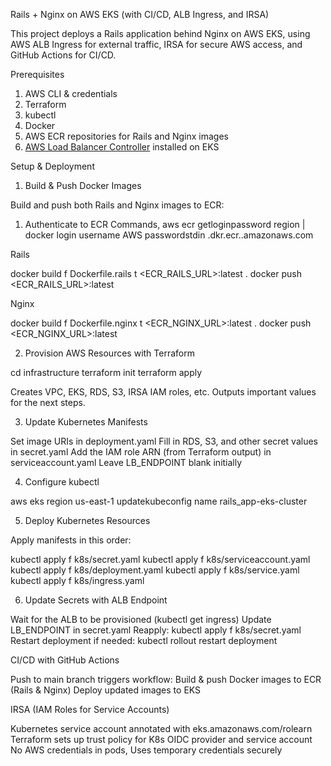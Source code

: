 Rails + Nginx on AWS EKS (with CI/CD, ALB Ingress, and IRSA)

This project deploys a Rails application behind Nginx on AWS EKS, using AWS ALB Ingress for external traffic, IRSA for secure AWS access, and GitHub Actions for CI/CD.

 Prerequisites

 1. AWS CLI & credentials
 2. Terraform
 3. kubectl
 4. Docker
 5. AWS ECR repositories for Rails and Nginx images
 6. [AWS Load Balancer Controller](https://kubernetessigs.github.io/awsloadbalancercontroller/latest/) installed on EKS



Setup & Deployment

1. Build & Push Docker Images

Build and push both Rails and Nginx images to ECR:

1. Authenticate to ECR
Commands,
aws ecr getloginpassword region <region> | docker login username AWS passwordstdin <accountid>.dkr.ecr.<region>.amazonaws.com

Rails

docker build f Dockerfile.rails t <ECR_RAILS_URL>:latest .
docker push <ECR_RAILS_URL>:latest

Nginx

docker build f Dockerfile.nginx t <ECR_NGINX_URL>:latest .
docker push <ECR_NGINX_URL>:latest


2. Provision AWS Resources with Terraform

cd infrastructure
terraform init
terraform apply

 Creates VPC, EKS, RDS, S3, IRSA IAM roles, etc.
 Outputs important values for the next steps.


3. Update Kubernetes Manifests

 Set image URIs in deployment.yaml
 Fill in RDS, S3, and other secret values in secret.yaml
 Add the IAM role ARN (from Terraform output) in serviceaccount.yaml
 Leave LB_ENDPOINT blank initially


4. Configure kubectl

aws eks region us-east-1 updatekubeconfig name rails_app-eks-cluster


5. Deploy Kubernetes Resources

Apply manifests in this order:

kubectl apply f k8s/secret.yaml
kubectl apply f k8s/serviceaccount.yaml
kubectl apply f k8s/deployment.yaml
kubectl apply f k8s/service.yaml
kubectl apply f k8s/ingress.yaml


6. Update Secrets with ALB Endpoint

 Wait for the ALB to be provisioned (kubectl get ingress)
 Update LB_ENDPOINT in secret.yaml
 Reapply: kubectl apply f k8s/secret.yaml
 Restart deployment if needed: kubectl rollout restart deployment <name>


CI/CD with GitHub Actions

 Push to main branch triggers workflow:
  Build & push Docker images to ECR (Rails & Nginx)
  Deploy updated images to EKS


IRSA (IAM Roles for Service Accounts)

 Kubernetes service account annotated with eks.amazonaws.com/rolearn
 Terraform sets up trust policy for K8s OIDC provider and service account
 No AWS credentials in pods, Uses temporary credentials securely
